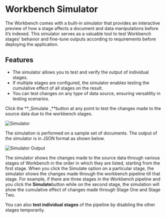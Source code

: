 # Workbench Simulator

The Workbench comes with a built-in simulator that provides an interactive preview of how a stage affects a document and data manipulations before it’s indexed. This simulator serves as a valuable tool to test Workbench stages' behavior and fine-tune outputs according to requirements before deploying the application.

## Features

* The simulator allows you to test and verify the output of individual stages.
* If multiple stages are configured, the simulator enables testing the cumulative effect of all stages on the result.
* You can test changes on any type of data source, ensuring versatility in testing scenarios.

Click the **_Simulate _**button at any point to test the changes made to the source data due to the workbench stages. 

![Simulator](../images/simulate-option.png "Simulator")


The simulation is performed on a sample set of documents. The output of the simulator is in JSON format as shown below. 

![Simulator Output](../images/simulator-output.png "Simulator Output")


The simulator shows the changes made to the source data through various stages of Workbench in the order in which they are listed, starting from the first stage. When you click the Simulate option on a particular stage, the simulator shows the changes made through the workbench pipeline till that stage. For example, if there are three stages in the Workbench pipeline and you click the **Simulate**button while on the second stage, the simulation will show the cumulative effect of changes made through Stage One and Stage Two. 

You can also **test individual stages** of the pipeline by disabling the other stages temporarily.
